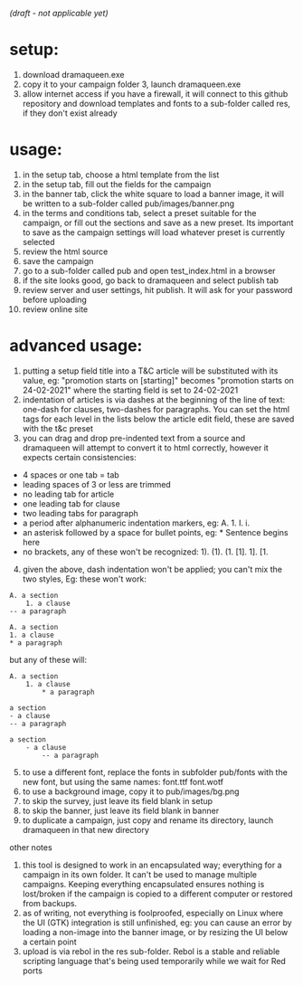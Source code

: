 *(draft - not applicable yet)*

# setup:
1. download dramaqueen.exe
2. copy it to your campaign folder
3, launch dramaqueen.exe
4. allow internet access if you have a firewall, it will connect to this github repository and download templates and fonts to a sub-folder called res, if they don't exist already

# usage:
1. in the setup tab, choose a html template from the list
2. in the setup tab, fill out the fields for the campaign
3. in the banner tab, click the white square to load a banner image, it will be written to a sub-folder called pub/images/banner.png
4. in the terms and conditions tab, select a preset suitable for the campaign, or fill out the sections and save as a new preset. Its important to save as the campaign settings will load whatever preset is currently selected
5. review the html source
6. save the campaign
7. go to a sub-folder called pub and open test_index.html in a browser
8. if the site looks good, go back to dramaqueen and select publish tab
9. review server and user settings, hit publish. It will ask for your password before uploading
10. review online site

# advanced usage:
1. putting a setup field title into a T&C article will be substituted with its value, eg: "promotion starts on [starting]" becomes "promotion starts on 24-02-2021" where the starting field is set to 24-02-2021
2. indentation of articles is via dashes at the beginning of the line of text: one-dash for clauses, two-dashes for paragraphs. You can set the html tags for each level in the lists below the article edit field, these are saved with the t&c preset
3. you can drag and drop pre-indented text from a source and dramaqueen will attempt to convert it to html correctly, however it expects certain consistencies:
* 4 spaces or one tab = tab
* leading spaces of 3 or less are trimmed
* no leading tab for article
* one leading tab for clause
* two leading tabs for paragraph
* a period after alphanumeric indentation markers, eg: A. 1. I. i.
* an asterisk followed by a space for bullet points, eg: * Sentence begins here
* no brackets, any of these won't be recognized: 1). (1). (1. [1]. 1]. [1.

4. given the above, dash indentation won't be applied; you can't mix the two styles, Eg: these won't work:
```
A. a section
	1. a clause
-- a paragraph
```
```
A. a section
1. a clause
* a paragraph
```
but any of these will:
```
A. a section
	1. a clause
		* a paragraph
```
```
a section
- a clause
-- a paragraph
```
```
a section
	- a clause
		-- a paragraph
```

5. to use a different font, replace the fonts in subfolder pub/fonts with the new font, but using the same names: font.ttf font.wotf
6. to use a background image, copy it to pub/images/bg.png
7. to skip the survey, just leave its field blank in setup
8. to skip the banner, just leave its field blank in banner
9. to duplicate a campaign, just copy and rename its directory, launch dramaqueen in that new directory

other notes
1. this tool is designed to work in an encapsulated way; everything for a campaign in its own folder. It can't be used to manage multiple campaigns. Keeping everything encapsulated ensures nothing is lost/broken if the campaign is copied to a different computer or restored from backups.
2. as of writing, not everything is foolproofed, especially on Linux where the UI (GTK) integration is still unfinished, eg: you can cause an error by loading a non-image into the banner image, or by resizing the UI below a certain point
3. upload is via rebol in the res sub-folder. Rebol is a stable and reliable scripting language that's being used temporarily while we wait for Red ports


